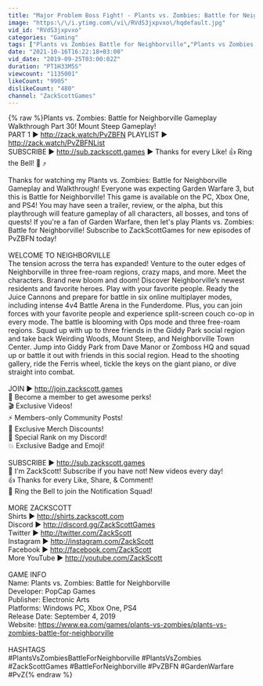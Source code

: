 ```yaml
---
title: "Major Problem Boss Fight! - Plants vs. Zombies: Battle for Neighborville - Gameplay Part 30 (PC)"
image: "https:\/\/i.ytimg.com\/vi\/RVdS3jxpvxo\/hqdefault.jpg"
vid_id: "RVdS3jxpvxo"
categories: "Gaming"
tags: ["Plants vs Zombies Battle for Neighborville","Plants vs Zombies Battle for Neighborville Gameplay","Plants vs Zombies Battle for Neighborville Part 1"]
date: "2021-10-16T16:22:18+03:00"
vid_date: "2019-09-25T03:00:02Z"
duration: "PT1H33M5S"
viewcount: "1135001"
likeCount: "9905"
dislikeCount: "480"
channel: "ZackScottGames"
---
```

{% raw %}Plants vs. Zombies: Battle for Neighborville Gameplay Walkthrough Part 30! Mount Steep Gameplay!<br />PART 1 ► <a rel="nofollow" target="blank" href="http://zack.watch/PvZBFN">http://zack.watch/PvZBFN</a> PLAYLIST ► <a rel="nofollow" target="blank" href="http://zack.watch/PvZBFNList">http://zack.watch/PvZBFNList</a><br />SUBSCRIBE ► <a rel="nofollow" target="blank" href="http://sub.zackscott.games">http://sub.zackscott.games</a> ► Thanks for every Like! 👍 Ring the Bell! 🔔 ⤴<br /><br />Thanks for watching my Plants vs. Zombies: Battle for Neighborville Gameplay and Walkthrough! Everyone was expecting Garden Warfare 3, but this is Battle for Neighborville! This game is available on the PC, Xbox One, and PS4! You may have seen a trailer, review, or the alpha, but this playthrough will feature gameplay of all characters, all bosses, and tons of quests! If you're a fan of Garden Warfare, then let's play Plants vs. Zombies: Battle for Neighborville! Subscribe to ZackScottGames for new episodes of PvZBFN today!<br /><br />WELCOME TO NEIGHBORVILLE<br />The tension across the terra has expanded! Venture to the outer edges of Neighborville in three free-roam regions, crazy maps, and more. Meet the characters. Brand new bloom and doom! Discover Neighborville’s newest residents and favorite heroes. Play with your favorite people. Ready the Juice Cannons and prepare for battle in six online multiplayer modes, including intense 4v4 Battle Arena in the Funderdome. Plus, you can join forces with your favorite people and experience split-screen couch co-op in every mode. The battle is blooming with Ops mode and three free-roam regions. Squad up with up to three friends in the Giddy Park social region and take back Weirding Woods, Mount Steep, and Neighborville Town Center. Jump into Giddy Park from Dave Manor or Zomboss HQ and squad up or battle it out with friends in this social region. Head to the shooting gallery, ride the Ferris wheel, tickle the keys on the giant piano, or dive straight into combat.<br /><br />JOIN ► <a rel="nofollow" target="blank" href="http://join.zackscott.games">http://join.zackscott.games</a><br />🙌 Become a member to get awesome perks!<br />🎬 Exclusive Videos!<br />⚡ Members-only Community Posts!<br />👕 Exclusive Merch Discounts!<br />💸 Special Rank on my Discord!<br />💥 Exclusive Badge and Emoji!<br /><br />SUBSCRIBE ► <a rel="nofollow" target="blank" href="http://sub.zackscott.games">http://sub.zackscott.games</a><br />👋 I'm ZackScott! Subscribe if you have not! New videos every day!<br />👍 Thanks for every Like, Share, &amp; Comment!<br />🔔 Ring the Bell to join the Notification Squad!<br /><br />MORE ZACKSCOTT<br />Shirts ► <a rel="nofollow" target="blank" href="http://shirts.zackscott.com">http://shirts.zackscott.com</a><br />Discord ► <a rel="nofollow" target="blank" href="http://discord.gg/ZackScottGames">http://discord.gg/ZackScottGames</a><br />Twitter ► <a rel="nofollow" target="blank" href="http://twitter.com/ZackScott">http://twitter.com/ZackScott</a><br />Instagram ► <a rel="nofollow" target="blank" href="http://instagram.com/ZackScott">http://instagram.com/ZackScott</a><br />Facebook ► <a rel="nofollow" target="blank" href="http://facebook.com/ZackScott">http://facebook.com/ZackScott</a><br />More YouTube ► <a rel="nofollow" target="blank" href="http://youtube.com/ZackScott">http://youtube.com/ZackScott</a><br /><br />GAME INFO<br />Name: Plants vs. Zombies: Battle for Neighborville<br />Developer: PopCap Games<br />Publisher: Electronic Arts<br />Platforms: Windows PC, Xbox One, PS4<br />Release Date: September 4, 2019<br />Website: <a rel="nofollow" target="blank" href="https://www.ea.com/games/plants-vs-zombies/plants-vs-zombies-battle-for-neighborville">https://www.ea.com/games/plants-vs-zombies/plants-vs-zombies-battle-for-neighborville</a><br /><br />HASHTAGS<br />#PlantsVsZombiesBattleForNeighborville #PlantsVsZombies #ZackScottGames #BattleForNeighborville #PvZBFN #GardenWarfare #PvZ{% endraw %}
